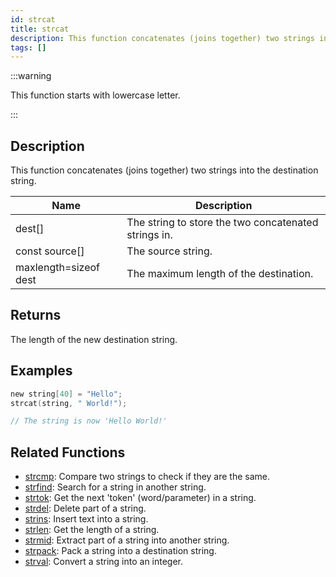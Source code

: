 ```yaml
---
id: strcat
title: strcat
description: This function concatenates (joins together) two strings into the destination string.
tags: []
---
```


:::warning

This function starts with lowercase letter.

:::

## Description

This function concatenates (joins together) two strings into the destination string.

| Name                  | Description                                          |
| --------------------- | ---------------------------------------------------- |
| dest[]                | The string to store the two concatenated strings in. |
| const source[]        | The source string.                                   |
| maxlength=sizeof dest | The maximum length of the destination.               |

## Returns

The length of the new destination string.

## Examples

```c
new string[40] = "Hello";
strcat(string, " World!");

// The string is now 'Hello World!'
```

## Related Functions

- [strcmp](../functions/strcmp.md): Compare two strings to check if they are the same.
- [strfind](../functions/strfind.md): Search for a string in another string.
- [strtok](../functions/strtok.md): Get the next 'token' (word/parameter) in a string.
- [strdel](../functions/strdel.md): Delete part of a string.
- [strins](../functions/strins.md): Insert text into a string.
- [strlen](../functions/strlen.md): Get the length of a string.
- [strmid](../functions/strmid.md): Extract part of a string into another string.
- [strpack](../functions/strpack.md): Pack a string into a destination string.
- [strval](../functions/strval.md): Convert a string into an integer.
